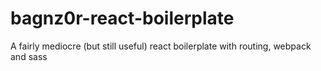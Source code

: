 # bagnz0r-react-boilerplate
A fairly mediocre (but still useful) react boilerplate with routing, webpack and sass
